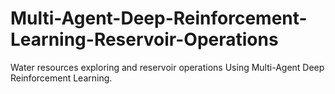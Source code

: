 # Multi-Agent-Deep-Reinforcement-Learning-Reservoir-Operations
Water resources exploring and reservoir operations Using Multi-Agent Deep Reinforcement Learning.
